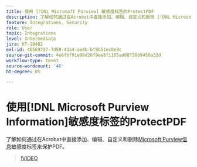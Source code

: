 ```yaml
---
title: 使用 [!DNL Microsoft Purview] 敏感度标签的ProtectPDF
description: 了解如何通过在Acrobat中直接添加、编辑、自定义和删除 [!DNL Microsoft Purview] 敏感度标签来保护PDF
feature: Integrations, Security
role: User
topic: Integrations
level: Intermediate
jira: KT-10482
exl-id: 46569727-7d59-43a4-ae4b-bf9b51ec0e9c
source-git-commit: 4e6fbf91e96d26f9ee8f1105ad68738b9450a32d
workflow-type: tm+mt
source-wordcount: '46'
ht-degree: 0%

---
```


# 使用[!DNL Microsoft Purview Information]敏感度标签的ProtectPDF

了解如何通过在Acrobat中直接添加、编辑、自定义和删除[Microsoft Purview信息](https://learn.microsoft.com/en-us/microsoft-365/compliance/information-protection?view=o365-worldwide)敏感度标签来保护PDF。

>[!VIDEO](https://video.tv.adobe.com/v/3444308?quality=12&learn=on&hidetitle=true&captions=chi_hans)
